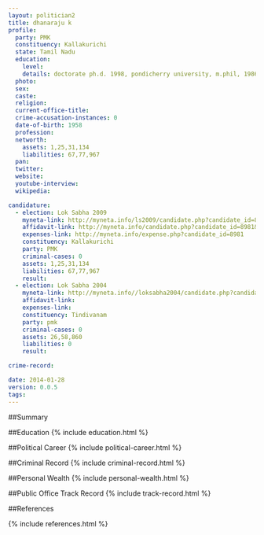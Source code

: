 ```yaml
---
layout: politician2
title: dhanaraju k
profile: 
  party: PMK
  constituency: Kallakurichi
  state: Tamil Nadu
  education: 
    level: 
    details: doctorate ph.d. 1998, pondicherry university, m.phil, 1986, madras university, m.ed.1983, annamalai university, mhed, 1980, annamalai university, m.sc. 1979, annamalai university
  photo: 
  sex: 
  caste: 
  religion: 
  current-office-title: 
  crime-accusation-instances: 0
  date-of-birth: 1958
  profession: 
  networth: 
    assets: 1,25,31,134
    liabilities: 67,77,967
  pan: 
  twitter: 
  website: 
  youtube-interview: 
  wikipedia: 

candidature: 
  - election: Lok Sabha 2009
    myneta-link: http://myneta.info/ls2009/candidate.php?candidate_id=8981
    affidavit-link: http://myneta.info/candidate.php?candidate_id=8981&scan=original
    expenses-link: http://myneta.info/expense.php?candidate_id=8981
    constituency: Kallakurichi 
    party: PMK
    criminal-cases: 0
    assets: 1,25,31,134
    liabilities: 67,77,967
    result:  
  - election: Lok Sabha 2004
    myneta-link: http://myneta.info//loksabha2004/candidate.php?candidate_id=3749
    affidavit-link: 
    expenses-link: 
    constituency: Tindivanam 
    party: pmk
    criminal-cases: 0
    assets: 26,58,860
    liabilities: 0
    result:  

crime-record: 

date: 2014-01-28
version: 0.0.5
tags: 
---
```

##Summary


##Education
{% include education.html %}


##Political Career
{% include political-career.html %}


##Criminal Record
{% include criminal-record.html %}


##Personal Wealth
{% include personal-wealth.html %}


##Public Office Track Record
{% include track-record.html %}


##References


{% include references.html %}